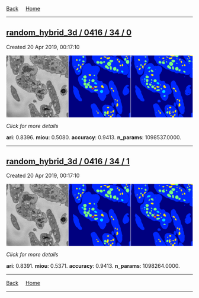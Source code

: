 
[Back](..)&nbsp;&nbsp;&nbsp;&nbsp;&nbsp;[Home](https://leapmanlab.github.io/snapshots)

---

<div class="summary"><a href="0"><h2>random_hybrid_3d / 0416 / 34 / 0</h2></a><p>Created 20 Apr 2019, 00:17:10
</p><a href="0"><img src="0/media/summary.png" align="center"></a><p>
<i>Click for more details</i>
</p></div>

**ari**: 0.8396. **miou**: 0.5080. **accuracy**: 0.9413. **n_params**: 1098537.0000. 

---

<div class="summary"><a href="1"><h2>random_hybrid_3d / 0416 / 34 / 1</h2></a><p>Created 20 Apr 2019, 00:17:10
</p><a href="1"><img src="1/media/summary.png" align="center"></a><p>
<i>Click for more details</i>
</p></div>

**ari**: 0.8391. **miou**: 0.5371. **accuracy**: 0.9413. **n_params**: 1098264.0000. 

---

[Back](..)&nbsp;&nbsp;&nbsp;&nbsp;&nbsp;[Home](https://leapmanlab.github.io/snapshots)

---